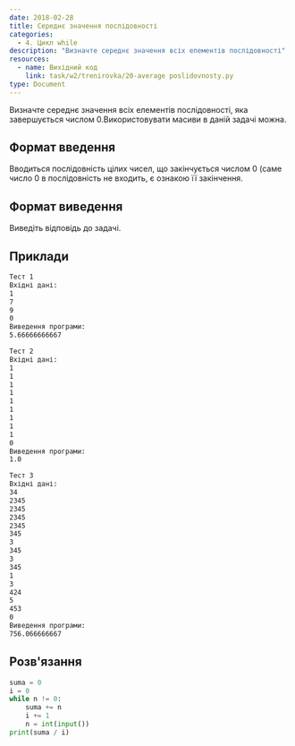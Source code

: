 ```yaml
---
date: 2018-02-28
title: Середнє значення послідовності
categories:
  - 4. Цикл while
description: "Визначте середнє значення всіх елементів послідовності"
resources:
  - name: Вихідний код
    link: task/w2/trenirovka/20-average poslidovnosty.py
type: Document
---
```


Визначте середнє значення всіх елементів послідовності, яка завершується числом 0.Використовувати масиви в даній задачі можна.

## Формат введення

Вводиться послідовність цілих чисел, що закінчується числом 0 (саме число 0 в послідовність не входить, є ознакою її закінчення.

## Формат виведення

Виведіть відповідь до задачі.

## Приклади

```bash
Тест 1
Вхідні дані:
1
7
9
0
Виведення програми:
5.66666666667

Тест 2
Вхідні дані:
1
1
1
1
1
1
1
1
1
0
Виведення програми:
1.0

Тест 3
Вхідні дані:
34
2345
2345
2345
2345
345
3
345
3
345
1
3
424
5
453
0
Виведення програми:
756.066666667
```

## Розв'язання

```python
suma = 0
i = 0
while n != 0:
    suma += n
    i += 1
    n = int(input())
print(suma / i)
```